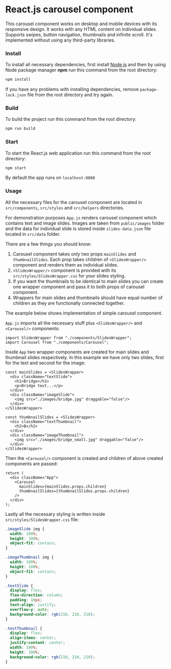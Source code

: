 # React.js carousel component 

This carousel component works on desktop and mobile devices with its responsive design. It works with any HTML content on individual slides. Supports swipes, button navigation, thumbnails and infinite scroll. It's implemented without using any third-party libraries.

### Install

To install all necessary dependencies, first install [Node.js](https://nodejs.org/en/) and then by using Node package manager **npm** run this command from the root directory:
```bash
npm install
```
If you have any problems with installing dependencies, remove `package-lock.json` file from the root directory and try again.

### Build

To build the project run this command from the root directory:
```bash
npm run build
```

### Start

To start the React.js web application run this command from the root directory:
```bash
npm start
```
By default the app runs on `localhost:8080`

### Usage

All the necessary files for the carousel component are located in `src/components`, `src/styles` and `src/helpers` directories.

For demonstration purposes `App.js` renders carousel component which contains text and image slides. Images are taken from `public/images` folder and the data for individual slide is stored inside `slides-data.json` file located in `src/data` folder.

There are a few things you should know:

1. Carousel component takes only two props `mainSlides` and `thumbnailSlides`. Each prop takes children of `<SlidesWrapper/>` component and renders them as individual slides.
2. `<SlidesWrapper/>` component is provided with its `src/styles/SlidesWrapper.css` for your slides styling.
3. If you want the thumbnails to be identical to main slides you can create one wrapper component and pass it to both props of carousel component.
4. Wrappers for main slides and thumbnails should have equal number of children as they are functionally connected together.

The example below shows implementation of simple carousel component.

`App.js` imports all the necessary stuff plus `<SlidesWrapper/>` and `<Carousel/>` components:
```JSX
import SlidesWrapper from "./components/SlidesWrapper";
import Carousel from "./components/Carousel";
```

Inside `App` two wrapper components are created for main slides and thumbnail slides respectively. In this example we have only two slides, first for the text and second for the image:
```JSX
const mainSlides = <SlidesWrapper>
  <div className="textSlide">
    <h1>Bridge</h1>
    <p>Bridge text...</p>
  </div>
  <div className="imageSlide">
    <img src="./images/bridge.jpg" draggable="false"/>
  </div>
</SlidesWrapper>

const thumbnailSlides = <SlidesWrapper>
  <div className="textThumbnail">
    <h2>B</h2>
  </div>
  <div className="imageThumbnail">
    <img src="./images/bridge_small.jpg" draggable="false"/>
  </div>
</SlidesWrapper>
```

Then the `<Carousel/>` component is created and children of above created components are passed:
```JSX
return (
  <div className="App">
    <Carousel 
      mainSlides={mainSlides.props.children}
      thumbnailSlides={thumbnailSlides.props.children}
    />
  </div>
);
```

Lastly all the necessary styling is written inside `src/styles/SlidesWrapper.css` file:
```CSS
.imageSlide img {
  width: 100%;
  height: 100%;
  object-fit: contain;
}

.imageThumbnail img {
  width: 100%;
  height: 100%;
  object-fit: contain;
}

.textSlide {
  display: flex;
  flex-direction: column;
  padding: 10px;
  text-align: justify;
  overflow-y: auto;
  background-color: rgb(210, 210, 210);
}

.textThumbnail {
  display: flex;
  align-items: center;
  justify-content: center;
  width: 100%;
  height: 100%;
  background-color: rgb(210, 210, 210);
}
```
